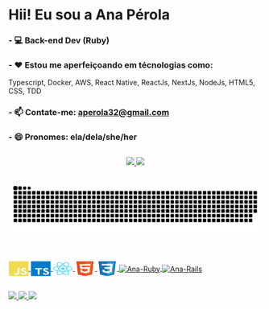# Hii! Eu sou a Ana Pérola 

### - 💻 Back-end Dev (Ruby)
### - ❤️ Estou me aperfeiçoando em técnologias como: 
  Typescript, Docker, AWS, React Native, ReactJs, NextJs, NodeJs, HTML5, CSS, TDD 
### - 📫 Contate-me: aperola32@gmail.com
### - 😄 Pronomes: ela/dela/she/her

##

<div align="center">
  <a href="https://github.com/anaperola">
  <img height="180em" src="https://github-readme-stats.vercel.app/api?username=anaperola&show_icons=true&theme=merko&include_all_commits=true&count_private=true"/>
  <img height="180em" src="https://github-readme-stats.vercel.app/api/top-langs/?username=anaperola&layout=compact&langs_count=7&theme=merko"/>
</div>
  
##
    
  ![Snake animation](https://github.com/anaperola/anaperola/blob/output/github-contribution-grid-snake.svg)
  
## 

<div style="display: inline_block"><br>
  <img align="center" alt="Ana-Js" height="30" width="40" src="https://raw.githubusercontent.com/devicons/devicon/master/icons/javascript/javascript-plain.svg">
  <img align="center" alt="Ana-Ts" height="30" width="40" src="https://raw.githubusercontent.com/devicons/devicon/master/icons/typescript/typescript-plain.svg">
  <img align="center" alt="Ana-React" height="30" width="40" src="https://raw.githubusercontent.com/devicons/devicon/master/icons/react/react-original.svg">
  <img align="center" alt="Ana-HTML" height="30" width="40" src="https://raw.githubusercontent.com/devicons/devicon/master/icons/html5/html5-original.svg">
  <img align="center" alt="Ana-CSS" height="30" width="40" src="https://raw.githubusercontent.com/devicons/devicon/master/icons/css3/css3-original.svg">
  <img align="center" alt="Ana-Ruby" height="30" width="40" src="https://cdn.jsdelivr.net/gh/devicons/devicon/icons/ruby/ruby-original.svg" />
  <img align="center" alt="Ana-Rails" height="30" width="40" src="https://cdn.jsdelivr.net/gh/devicons/devicon/icons/rails/rails-plain.svg" />
</div>

  ##
  
<div>
  <a href="https://discord.com/channels/@me/939607969937653770" target="_blank">
    <img src="https://img.shields.io/badge/Discord-7289DA?style=for-the-badge&logo=discord&logoColor=white" target="_blank">
  </a> 
  <a href="mailto:aperola32@gmail.com">
    <img src="https://img.shields.io/badge/-Gmail-%23333?style=for-the-badge&logo=gmail&logoColor=white" target="_blank">
  </a>
  <a href="https://www.linkedin.com/in/ana-perola-s/" target="_blank">
    <img src="https://img.shields.io/badge/-LinkedIn-%230077B5?style=for-the-badge&logo=linkedin&logoColor=white" target="_blank">
  </a> 
</div>
  
